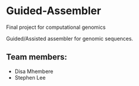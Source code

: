 Guided-Assembler
============

Final project for computational genomics

Guided/Assisted assembler for genomic sequences.

Team members:
------------

- Disa Mhembere
- Stephen Lee
